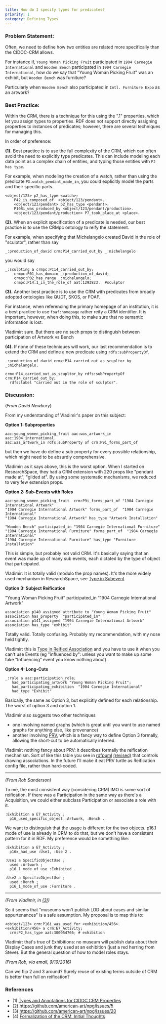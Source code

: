 ```yaml
---
title: How do I specify types for predicates?
priority: 1
category: Defining Types
---
```


### Problem Statement:

Often, we need to define how two entities are related more specifically than the CIDOC-CRM allows.  

For instance if, `Young Woman Picking Fruit` participated in `1904 Carnegie International` and `Wooden Bench` participated in `1904 Carnegie International`, how do we say that "Young Woman Picking Fruit" was an exhibit, but `Wooden Bench` was furniture?

Particularly when `Wooden Bench` also participated in `Intl. Furniture Expo` as an artwork?



### Best Practice:

Within the CRM, there is a technique for this using the ".1" properties, which let you assign types to properties.  RDF does not support directly assigning properties to instances of predicates; however, there are several techniques for managing this.  

In order of preference:

**(1).** Best practice is to use the full complexity of the CRM, which can often avoid the need to explicitly type predicates.  This can include modeling each data point as a complex chain of entities, and typing those entities with `P2 has type`.

For example, when modeling the creation of a watch, rather than using the predicate `PX.watch_pendant_made_in`, you could explicitly model the parts and their specific parts.

    <object/123> p2_has_type <watch>; 
        P42_is_composed_of  <object/123/pendant>.
        <object/123/pendant> p2_has_type <pendant>;
        P108i_was_produced_by <object/123/pendant/production>.
        <object/123/pendant/production> P7_took_place_at <place>.

**(2).** When an explicit specification of a predicate is needed, our best practice is to use the CRMpc ontology to reify the statement.  

For example, when specifying that Michelangelo created David in the role of "sculptor", rather than say 

    _:production_of_david crm:P14_carried_out_by _:michelangelo

you would say

    _:sculpting a crmpc:PC14_carried_out_by;
        crmpc:P01_has_domain _:production_of_david;
        crmpc:P02_has_range _:michelangelo; 
        crmpc:P14.1_in_the_role_of aat:1293823.  #sculptor

**(3).** Another best practice is to use the CRM with predicates from broadly adopted ontologies like QUDT, SKOS, or FOAF.  

For instance, when referencing the primary homepage of an institution, it is a best practice to use `foaf:homepage` rather reify a CRM identifier.  It is important, however, when doing this, to make sure that no semantic information is lost.

Vladimir: sure. But there are no such props to distinguish between participation of Artwork vs Bench

**(4).** If none of these techniques will work, our last recommendation is to extend the CRM and define a new predicate using `rdfs:subPropertyOf`.

    _:production_of_david crmx:P14_carried_out_as_scupltor_by _:michelangelo.

    crmx:P14_carried_out_as_scupltor_by rdfs:subPropertyOf crm:P14_carried_out_by;
      rdfs:label "carried out in the role of sculptor".

### Discussion:


(*From David Newbury*)

From my understanding of Vladimir's paper on this subject:

**Option 1: Subproperties**

    aac:young_women_picking_fruit aac:was_artwork_in aac:1904_international.
    aac:was_artwork_in rdfs:subProperty of crm:P9i_forms_part_of

but then we have do define a sub property for every possible relationship, which might need to be absurdly comprehensive.

Vladimir: as it says above, this is the worst option. When I started on ResearchSpace, they had a CRM extension with 220 props like "pendant made at", "gilded at". By using some systematic mechanisms, we reduced to very few extension props.

**Option 2: Sub-Events with Roles**

    aac:young_women_picking_fruit  crm:P9i_forms_part_of "1904 Carnegie International Artwork"
    "1904 Carnegie International Artwork" forms_part_of  "1904 Carnegie International"
    "1904 Carnegie International Artwork" has_type "Artwork Installation"

    "Wooden Bench" participated_in "1904 Carnegie International Furniture"
    "1904 Carnegie International Furniture" forms_part_of  "1904 Carnegie International"
    "1904 Carnegie International Furniture" has_type "Furniture Installation"

This is simple, but probably not valid CRM.  It's basically saying that an event was made up of many sub events, each dictated by the type of object that participated. 

Vladimir: It is totally valid (modulo the prop names). It's the more widely used mechanism in ResearchSpace, see [Type in Subevent](https://confluence.ontotext.com/display/ResearchSpace/BM+Association+Mapping+v2#BMAssociationMappingv2-TranslatedCodeinSubEvents)

**Option 3: Subject Reification**

"Young Woman Picking Fruit" participated_in "1904 Carnegie International Artwork"

    association p140_assigned_attribute_to "Young Woman Picking Fruit"
    association has_property  "participated_in" 
    association p141_assigned "1904 Carnegie International Artwork"
    association has_type "exhibit"

Totally valid.  Totally confusing.  Probably my recommendation, with my nose held tightly.

Vladimir: this is [Type in Reified Association](https://confluence.ontotext.com/display/ResearchSpace/BM+Association+Mapping+v2#BMAssociationMappingv2-TranslatedCodeInReifiedAssociation) and you have to use it when you can't use Events (eg "influenced by": unless you want to make up some fake "Influencing" event you know nothing about).

**Option 4: Long-Cuts**

    _:role a aac:participation_role;
       had_participating_artwork "Young Woman Picking Fruit";
       had_participating_exhibition  "1904 Carnegie International"
       had_type "Exhibit"

Basically, the same as Option 3, but explicitly defined for each relationship.  The worst of option 3 and option 1.  

Vladimir also suggests two other techniques
- one involving named graphs (which is great until you want to use named graphs for anything else, like provenance) 
- another involving [PRV](http://smiy.sourceforge.net/prv/spec/propertyreification.html), which is a fancy way to define Option 3 formally, allowing the short-cut to be automatically inferred. 

Vladimir: nothing fancy about PRV: it describes formally the reification mechanism. Sort of like this table you see in [rdfpuml](https://github.com/american-art/aac_mappings/blob/master/rdfpuml/rdfpuml.pl#L37) [(revised)](https://github.com/american-art/aac_mappings/pull/6/commits/3de318d0becf6148b0a05394eb9eaef76a303e58#diff-1d9a50214fb3320152c97145293e5988L37) that controls drawing associations. In the future I'll make it eat PRV turtle as Reification config file, rather than hard-coded.

---

*(From Rob Sanderson)*

To me, the most consistent way (considering CRM) IMO is some sort of reification.  If there was a Participation in the same way as there's a Acquisition, we could either subclass Participation or associate a role with it.

    :Exhibition a E7_Activity ;
      p16_used_specific_object :Artwork, :Bench .

We want to distinguish that the usage is different for the two objects. p16.1 mode of use is already in CRM to do that, but we don't have a consistent pattern for it in RDF.  My preference would be something like:

    :Exhibition a E7_Activity ;
      p16x_had_use :Use1, :Use 2 .

    :Use1 a SpecificObjectUse ;
      used :Artwork ;
      p16_1_mode_of_use :Exhibited .

    :Use2 a SpecificObjectUse ;
      used :Bench ;
      p16_1_mode_of_use :Furniture .

---

*(From Vladimir, in [(3)](https://github.com/american-art/npg/issues/20))*

So it seems that "museums won't publish LOD about cases and similar appurtenances" is a safe assumption.
My proposal is to map this to:

    <object/123> crm:P16i_was_used_for <exhibition/456>.
    <exhibition/456> a crm:E7_Activity;
      crm:P2_has_type aat:300054766; # exhibition

Vladimir: that's true of Exhibitions: no museum will publish data about their Display Cases and junk they used at an exhibition (just a red herring from Steve). But the general question of how to model roles stays.

*(From Rob, via email, 9/19/2016)*

Can we flip 2 and 3 around?  Surely reuse of existing terms outside of CRM is better than full on reification?


### References

* (1) [Types and Annotations for CIDOC CRM Properties](http://vladimiralexiev.github.io/pubs/Alexiev2012-CRM-Properties.pdf)
* (2) https://github.com/american-art/npg/issues/5
* (3) https://github.com/american-art/npg/issues/20
* (4) [Formalization of the CRM: Initial Thoughts](http://www.cidoc-crm.org/docs/31st-meeting-presentations/CRM_FOL_CM_part_1.pdf) 
